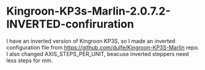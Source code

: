 # Kingroon-KP3s-Marlin-2.0.7.2-INVERTED-confiruration
I have an inverted version of Kingroon KP3S, so I made an inverted configuration file from https://github.com/dulfe/Kingroon-KP3S-Marlin repo.
I also changed AXIS_STEPS_PER_UNIT, beacuse inverted steppers need less steps for mm.
